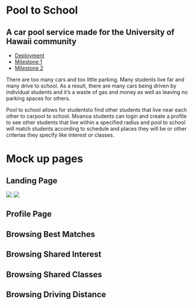 # Pool to School
## A car pool service made for the University of Hawaii community

- [Deployment](https://pooltoschool.meteorapp.com)
- [Milestone 1](https://github.com/pool-to-school/pool-to-school/projects/1)
- [Milestone 2](https://github.com/pool-to-school/pool-to-school/projects/2)

There are too many cars and too little parking. Many students live far and many drive to school. As a result, there are many cars being driven by individual students and it’s a waste of gas and money as well as leaving no parking spaces for others.

Pool to school allows for studentsto find other students that live near each other to carpool to school. Moanoa students can login and create a profile to see other students that live within a specified radius and pool to school will match students according to schedule and places they will be or other criterias they specify like interest or classes.

# Mock up pages

## Landing Page
<img class="ui large center floated image" src="pool-to-school.github.io/images/landing1.png">
<img class="ui large center floated image" src="pool-to-school.github.io/images/landing2.png">

## Profile Page

## Browsing Best Matches

## Browsing Shared Interest

## Browsing Shared Classes

## Browsing Driving Distance

